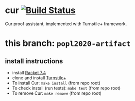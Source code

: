 cur [![Build Status](https://travis-ci.org/stchang/cur.svg?branch=popl2020-artifact)](https://travis-ci.org/stchang/cur/)
===

Cur proof assistant, implemented with Turnstile+ framework.

this branch: `popl2020-artifact`
=============================

## install instructions
  - install [Racket 7.4](https://download.racket-lang.org/)
  - clone and install [Turnstile+](https://github.com/stchang/macrotypes/tree/popl2020-artifact)
  - To install Cur: `make install` (from repo root)
  - To check install (run tests): `make test` (from repo root)
  - To remove Cur: `make remove` (from repo root)
